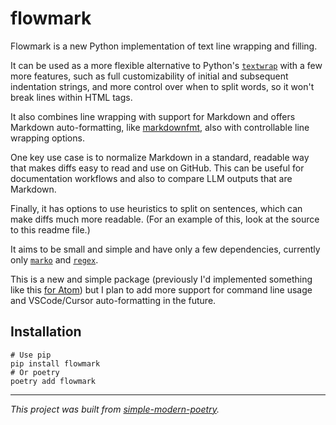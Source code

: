 # flowmark

Flowmark is a new Python implementation of text line wrapping and filling.

It can be used as a more flexible alternative to Python's
[`textwrap`](https://docs.python.org/3/library/textwrap.html) with a few more features,
such as full customizability of initial and subsequent indentation strings, and more
control over when to split words, so it won't break lines within HTML tags.

It also combines line wrapping with support for Markdown and offers Markdown
auto-formatting, like [markdownfmt](https://github.com/shurcooL/markdownfmt), also with
controllable line wrapping options.

One key use case is to normalize Markdown in a standard, readable way that makes diffs
easy to read and use on GitHub.
This can be useful for documentation workflows and also to compare LLM outputs that are
Markdown.

Finally, it has options to use heuristics to split on sentences, which can make diffs
much more readable. (For an example of this, look at the source to this readme file.)

It aims to be small and simple and have only a few dependencies, currently only
[`marko`](https://github.com/frostming/marko) and
[`regex`](https://pypi.org/project/regex/).

This is a new and simple package (previously I'd implemented something like this
[for Atom](https://github.com/jlevy/atom-flowmark)) but I plan to add more support for
command line usage and VSCode/Cursor auto-formatting in the future.

## Installation

```
# Use pip
pip install flowmark
# Or poetry
poetry add flowmark
```

* * *

*This project was built from
[simple-modern-poetry](https://github.com/jlevy/simple-modern-poetry).*
